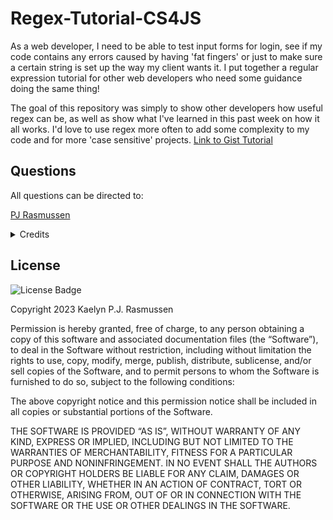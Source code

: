 # Regex-Tutorial-CS4JS

As a web developer, I need to be able to test input forms for login, see if my code contains any errors caused by having 'fat fingers' or just to make sure a certain string is set up the way my client wants it. I put together a regular expression tutorial for other web developers who need some guidance doing the same thing!

The goal of this repository was simply to show other developers how useful regex can be, as well as show what I've learned in this past week on how it all works. I'd love to use regex more often to add some complexity to my code and for more 'case sensitive' projects.
[Link to Gist Tutorial](https://github.com/whats-a-pj/Regex-Tutorial-CS4JS/blob/main/gist-template.md)


## Questions
All questions can be directed to:

[PJ Rasmussen](https://github.com/whats-a-pj) 

<details><summary>Credits</summary>
These are the websites I used to create this tutorial:

https://github.com/coding-boot-camp/bug-free-goggles

https://coding-boot-camp.github.io/full-stack/computer-science/regex-tutorial

https://developer.mozilla.org/en-US/docs/Web/JavaScript/Reference/Global_Objects/RegExp

https://developer.mozilla.org/en-US/docs/Web/JavaScript/Guide/Regular_Expressions

https://www.freecodecamp.org/news/a-quick-and-simple-guide-to-javascript-regular-expressions-48b46a68df29/

https://eloquentjavascript.net/09_regexp.html

https://regexr.com/

</details>

## License
![License Badge](https://img.shields.io/badge/MIT-License-purple)

Copyright 2023 Kaelyn P.J. Rasmussen

Permission is hereby granted, free of charge, to any person obtaining a copy of this software and associated documentation files (the “Software”), to deal in the Software without restriction, including without limitation the rights to use, copy, modify, merge, publish, distribute, sublicense, and/or sell copies of the Software, and to permit persons to whom the Software is furnished to do so, subject to the following conditions:

The above copyright notice and this permission notice shall be included in all copies or substantial portions of the Software.

THE SOFTWARE IS PROVIDED “AS IS”, WITHOUT WARRANTY OF ANY KIND, EXPRESS OR IMPLIED, INCLUDING BUT NOT LIMITED TO THE WARRANTIES OF MERCHANTABILITY, FITNESS FOR A PARTICULAR PURPOSE AND NONINFRINGEMENT. IN NO EVENT SHALL THE AUTHORS OR COPYRIGHT HOLDERS BE LIABLE FOR ANY CLAIM, DAMAGES OR OTHER LIABILITY, WHETHER IN AN ACTION OF CONTRACT, TORT OR OTHERWISE, ARISING FROM, OUT OF OR IN CONNECTION WITH THE SOFTWARE OR THE USE OR OTHER DEALINGS IN THE SOFTWARE.